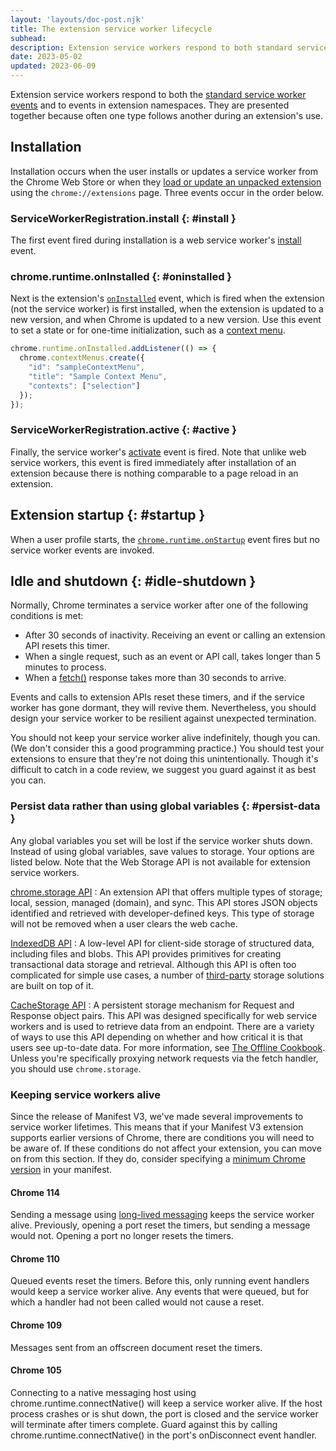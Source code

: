 ```yaml
---
layout: 'layouts/doc-post.njk'
title: The extension service worker lifecycle
subhead: 
description: Extension service workers respond to both standard service worker events and events in extension namespaces. They are presented together because often one type follows another during an extension's use.
date: 2023-05-02
updated: 2023-06-09
---
```


Extension service workers respond to both the [standard service worker events](https://developer.mozilla.org/docs/Web/API/ServiceWorkerGlobalScope#events) and to events in extension namespaces. They are presented together because often one type follows another during an extension's use.

## Installation

Installation occurs when the user installs or updates a service worker from the Chrome Web Store or when they [load or update an unpacked extension](/docs/extensions/mv3/getstarted/development-basics/#load-unpacked) using the `chrome://extensions` page. Three events occur in the order below. 

### ServiceWorkerRegistration.install {: #install }

The first event fired during installation is a web service worker's [install](https://developer.mozilla.org/docs/Web/API/ServiceWorkerGlobalScope/install_event) event.

### chrome.runtime.onInstalled {: #oninstalled }

Next is the extension's [`onInstalled`](/docs/extensions/reference/runtime/#event-onInstalled) event, which is fired when the extension (not the service worker) is first installed, when the extension is updated to a new version, and when Chrome is updated to a new version. Use this
event to set a state or for one-time initialization, such as a [context menu](/docs/extensions/reference/contextMenus/).

```js
chrome.runtime.onInstalled.addListener(() => {
  chrome.contextMenus.create({
    "id": "sampleContextMenu",
    "title": "Sample Context Menu",
    "contexts": ["selection"]
  });
});
```
### ServiceWorkerRegistration.active {: #active }

Finally, the  service worker's [activate](https://developer.mozilla.org/docs/Web/API/ServiceWorkerGlobalScope/activate_event) event is fired. Note that unlike web service workers, this event is fired immediately after installation of an extension because there is nothing comparable to a page reload in an extension.

## Extension startup {: #startup }

When a user profile starts, the [`chrome.runtime.onStartup`](/docs/extensions/reference/runtime/#event-onStartup) event fires but no service worker events are invoked.

## Idle and shutdown {: #idle-shutdown }

Normally, Chrome terminates a service worker after one of the following conditions is met:

-   After 30 seconds of inactivity. Receiving an event or calling an extension API resets this timer.
-   When a single request, such as an event or API call, takes longer than 5 minutes to process.
-   When a [fetch()](https://developer.mozilla.org/docs/Web/API/fetch) response takes more than 30 seconds to arrive.

Events and calls to extension APIs reset these timers, and if the service worker has gone dormant, they will revive them. Nevertheless, you should design your service worker to be resilient against unexpected termination.

You should not keep your service worker alive indefinitely, though you can. (We don't consider this a good programming practice.) You should test your extensions to ensure that they're not doing this unintentionally. Though it's difficult to catch in a code review, we suggest you guard against it as best you can.

### Persist data rather than using global variables {: #persist-data }

Any global variables you set will be lost if the service worker shuts down. Instead of using global variables, save values to storage. Your options are listed below. Note that the Web Storage API is not available for extension service workers.

[chrome.storage API](/docs/extensions/reference/storage/)
: An extension API that offers multiple types of storage; local, session, managed (domain), and sync. This API stores JSON objects identified and retrieved with developer-defined keys. This type of storage will not be removed when a user clears the web cache.

[IndexedDB API](https://developer.mozilla.org/docs/Web/API/IndexedDB_API)
: A low-level API for client-side storage of structured data, including files and blobs. This API provides primitives for creating transactional data storage and retrieval. Although this API is often too complicated for simple use cases, a number of [third-party](https://developer.mozilla.org/docs/Web/API/IndexedDB_API#see_also) storage solutions are built on top of it.

[CacheStorage API](https://developer.mozilla.org/docs/Web/API/CacheStorage)
: A persistent storage mechanism for Request and Response object pairs. This API was designed specifically for web service workers and is used to retrieve data from an endpoint. There are a variety of ways to use this API depending on whether and how critical it is that users see up-to-date data. For more information, see [The Offline Cookbook](​​https://web.dev/offline-cookbook). Unless you're specifically proxying network requests via the fetch handler, you should use `chrome.storage`.

### Keeping service workers alive

Since the release of Manifest V3, we've made several improvements to service worker lifetimes. This means that if your Manifest V3 extension supports earlier versions of Chrome, there are conditions you will need to be aware of. If these conditions do not affect your extension, you can move on from this section. If they do, consider specifying a [minimum Chrome version](/docs/extensions/mv3/manifest/minimum_chrome_version/) in your manifest.

#### Chrome 114

Sending a message using [long-lived messaging](/docs/extensions/mv3/messaging/#connect) keeps the service worker alive. Previously, opening a port reset the timers, but sending a message would not. Opening a port no longer resets the timers.

#### Chrome 110

Queued events reset the timers. Before this, only running event handlers would keep a service worker alive. Any events that were queued, but for which a handler had not been called would not cause a reset.

#### Chrome 109

Messages sent from an offscreen document reset the timers.

#### Chrome 105

Connecting to a native messaging host using chrome.runtime.connectNative() will keep a service worker alive. If the host process crashes or is shut down, the port is closed and the service worker will terminate after timers complete. Guard against this by calling chrome.runtime.connectNative() in the port's onDisconnect event handler.
